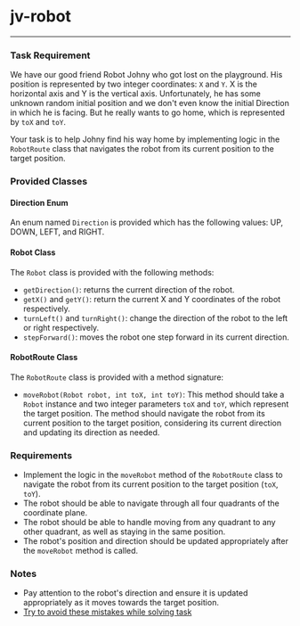 # jv-robot

---
### Task Requirement

We have our good friend Robot Johny who got lost on the playground. His position is represented by two integer coordinates: `X` and `Y`. X is the horizontal axis and Y is the vertical axis. Unfortunately, he has some unknown random initial position and we don't even know the initial Direction in which he is facing. But he really wants to go home, which is represented by `toX` and `toY`. 

Your task is to help Johny find his way home by implementing logic in the `RobotRoute` class that navigates the robot from its current position to the target position.

### Provided Classes

#### Direction Enum
An enum named `Direction` is provided which has the following values: UP, DOWN, LEFT, and RIGHT.

#### Robot Class
The `Robot` class is provided with the following methods:
- `getDirection()`: returns the current direction of the robot.
- `getX()` and `getY()`: return the current X and Y coordinates of the robot respectively.
- `turnLeft()` and `turnRight()`: change the direction of the robot to the left or right respectively.
- `stepForward()`: moves the robot one step forward in its current direction.

#### RobotRoute Class
The `RobotRoute` class is provided with a method signature:
- `moveRobot(Robot robot, int toX, int toY)`: This method should take a `Robot` instance and two integer parameters `toX` and `toY`, which represent the target position. The method should navigate the robot from its current position to the target position, considering its current direction and updating its direction as needed.

### Requirements
- Implement the logic in the `moveRobot` method of the `RobotRoute` class to navigate the robot from its current position to the target position (`toX`, `toY`).
- The robot should be able to navigate through all four quadrants of the coordinate plane.
- The robot should be able to handle moving from any quadrant to any other quadrant, as well as staying in the same position.
- The robot's position and direction should be updated appropriately after the `moveRobot` method is called.

### Notes
- Pay attention to the robot's direction and ensure it is updated appropriately as it moves towards the target position.
- [Try to avoid these mistakes while solving task](./checklist.md)
